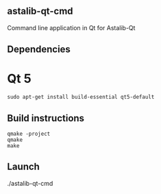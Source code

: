 ## astalib-qt-cmd
Command line application in Qt for Astalib-Qt

## Dependencies
# Qt 5
```
sudo apt-get install build-essential qt5-default
```

## Build instructions
```
qmake -project
qmake
make
```

## Launch
./astalib-qt-cmd
